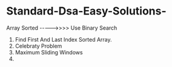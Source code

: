 # Standard-Dsa-Easy-Solutions-

Array Sorted ----->>>> Use Binary Search

1. Find First And Last Index Sorted Array.
2. Celebraty Problem
3. Maximum Sliding Windows
4. 
   
   


